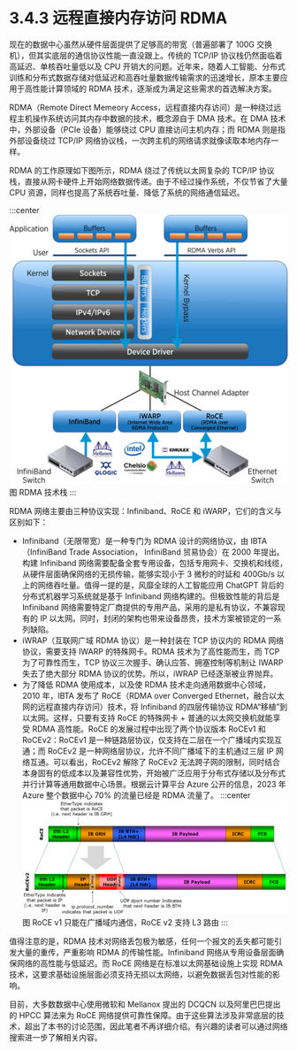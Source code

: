 # 3.4.3 远程直接内存访问 RDMA

现在的数据中心虽然从硬件层面提供了足够高的带宽（普遍部署了 100G 交换机），但其实底层的通信协议性能一直没跟上。传统的 TCP/IP 协议栈仍然面临着高延迟、单核吞吐量低以及 CPU 开销大的问题。近年来，随着人工智能、分布式训练和分布式数据存储对低延迟和高吞吐量数据传输需求的迅速增长，原本主要应用于高性能计算领域的 RDMA 技术，逐渐成为满足这些需求的首选解决方案。

RDMA（Remote Direct Memeory Access，远程直接内存访问）是一种绕过远程主机操作系统访问其内存中数据的技术，概念源自于 DMA 技术。在 DMA 技术中，外部设备（PCIe 设备）能够绕过 CPU 直接访问主机内存；而 RDMA 则是指外部设备绕过 TCP/IP 网络协议栈，一次跨主机的网络请求就像读取本地内存一样。

RDMA 的工作原理如下图所示，RDMA 绕过了传统以太网复杂的 TCP/IP 协议栈，直接从网卡硬件上开始网络数据传递。由于不经过操作系统，不仅节省了大量 CPU 资源，同样也提高了系统吞吐量、降低了系统的网络通信延迟。

:::center
  ![](../assets/RDMA.png)<br/>
  图  RDMA 技术栈
:::

RDMA 网络主要由三种协议实现：Infiniband、RoCE 和 iWARP，它们的含义与区别如下：

- Infiniband（无限带宽）是一种专门为 RDMA 设计的网络协议，由 IBTA（InfiniBand Trade Association，
InfiniBand 贸易协会）在 2000 年提出。构建 Infiniband 网络需要配备全套专用设备，包括专用网卡、交换机和线缆，从硬件层面确保网络的无损传输，能够实现小于 3 微秒的时延和 400Gb/s 以上的网络吞吐量。值得一提的是，风靡全球的人工智能应用 ChatGPT 背后的分布式机器学习系统就是基于 Infiniband 网络构建的。但极致性能的背后是 Infiniband 网络需要特定厂商提供的专用产品，采用的是私有协议，不兼容现有的 IP 以太网。同时，封闭的架构也带来设备昂贵，技术方案被锁定的一系列缺陷。
- iWRAP（互联网广域 RDMA 协议）是一种封装在 TCP 协议内的 RDMA 网络协议，需要支持 IWARP 的特殊网卡。RDMA 技术为了高性能而生，而 TCP 为了可靠性而生，TCP 协议三次握手、确认应答、拥塞控制等机制让 IWARP 失去了绝大部分 RDMA 协议的优势。所以，iWRAP 已经逐渐被业界抛弃。
- 为了降低 RDMA 使用成本，以及使 RDMA 技术走向通用数据中心领域，2010 年，IBTA 发布了 RoCE（RDMA over Converged Ethernet，融合以太网的远程直接内存访问）技术，将 Infiniband 的四层传输协议 RDMA“移植”到以太网。这样，只要有支持 RoCE 的特殊网卡 + 普通的以太网交换机就能享受 RDMA 高性能。RoCE 的发展过程中出现了两个协议版本 RoCEv1 和 RoCEv2：RoCEv1 是一种链路层协议，仅支持在二层在一个广播域内实现互通；而 RoCEv2 是一种网络层协议，允许不同广播域下的主机通过三层 IP 网络互通。可以看出，RoCEv2 解除了 RoCEv2 无法跨子网的限制，同时结合本身固有的低成本以及兼容性优势，开始被广泛应用于分布式存储以及分布式并行计算等通用数据中心场景。根据云计算平台 Azure 公开的信息，2023 年 Azure 整个数据中心 70% 的流量已经是 RDMA 流量了。
:::center
  ![](../assets/RoCE_Header_format.png)<br/>
  图 RoCE v1 只能在广播域内通信，RoCE v2 支持 L3 路由
:::

值得注意的是，RDMA 技术对网络丢包极为敏感，任何一个报文的丢失都可能引发大量的重传，严重影响 RDMA 的传输性能。Infiniband 网络从专用设备层面确保网络的高性能与低延迟。而 RoCE 网络是在标准以太网基础设施上实现 RDMA 技术，这要求基础设施层面必须支持无损以太网络，以避免数据丢包对性能的影响。

目前，大多数数据中心使用微软和 Mellanox 提出的 DCQCN 以及阿里巴巴提出的 HPCC 算法来为 RoCE 网络提供可靠性保障。由于这些算法涉及非常底层的技术，超出了本书的讨论范围，因此笔者不再详细介绍。有兴趣的读者可以通过网络搜索进一步了解相关内容。



